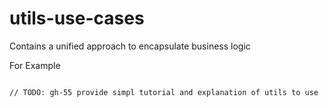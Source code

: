 # utils-use-cases

Contains a unified approach to encapsulate
business logic


For Example

```

// TODO: gh-55 provide simpl tutorial and explanation of utils to use

```
